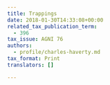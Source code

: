 ```yaml
---
title: Trappings
date: 2018-01-30T14:33:08+00:00
related_tax_publication_term:
  - 396
tax_issue: AGNI 76
authors:
  - profile/charles-haverty.md
tax_format: Print
translators: []

---
```

